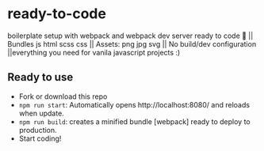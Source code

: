 # ready-to-code

boilerplate setup with webpack and webpack dev server ready to code 🚀 || Bundles js html scss css || Assets: png jpg svg || No build/dev configuration ||everything you need for vanila javascript projects :)

## Ready to use

- Fork or download this repo
- `npm run start`: Automatically opens http://localhost:8080/ and reloads when update.
- `npm run build`: creates a minified bundle [webpack] ready to deploy to production.
- Start coding!
